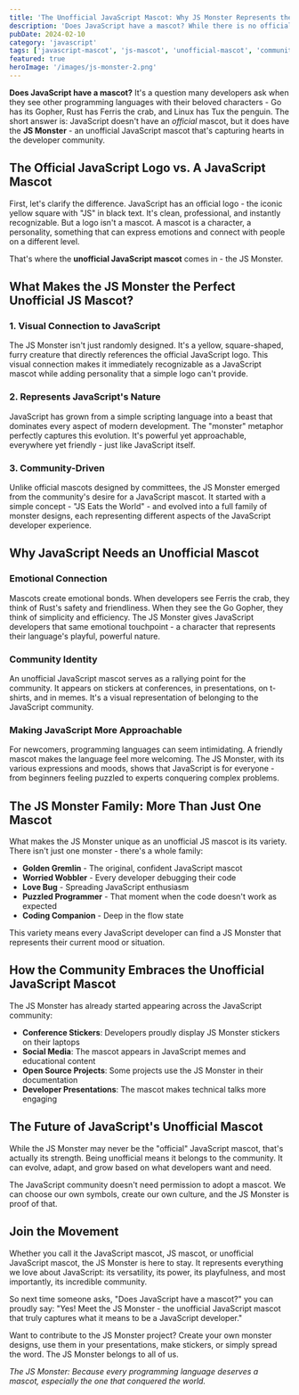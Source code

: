 ```yaml
---
title: 'The Unofficial JavaScript Mascot: Why JS Monster Represents the JavaScript Community'
description: 'Does JavaScript have a mascot? While there is no official JavaScript mascot, the JS Monster serves as an unofficial mascot that captures the spirit of JavaScript developers worldwide.'
pubDate: 2024-02-10
category: 'javascript'
tags: ['javascript-mascot', 'js-mascot', 'unofficial-mascot', 'community', 'javascript-culture']
featured: true
heroImage: '/images/js-monster-2.png'
---
```


**Does JavaScript have a mascot?** It's a question many developers ask when they see other programming languages with their beloved characters - Go has its Gopher, Rust has Ferris the crab, and Linux has Tux the penguin. The short answer is: JavaScript doesn't have an _official_ mascot, but it does have the **JS Monster** - an unofficial JavaScript mascot that's capturing hearts in the developer community.

## The Official JavaScript Logo vs. A JavaScript Mascot

First, let's clarify the difference. JavaScript has an official logo - the iconic yellow square with "JS" in black text. It's clean, professional, and instantly recognizable. But a logo isn't a mascot. A mascot is a character, a personality, something that can express emotions and connect with people on a different level.

That's where the **unofficial JavaScript mascot** comes in - the JS Monster.

## What Makes the JS Monster the Perfect Unofficial JS Mascot?

### 1. Visual Connection to JavaScript

The JS Monster isn't just randomly designed. It's a yellow, square-shaped, furry creature that directly references the official JavaScript logo. This visual connection makes it immediately recognizable as a JavaScript mascot while adding personality that a simple logo can't provide.

### 2. Represents JavaScript's Nature

JavaScript has grown from a simple scripting language into a beast that dominates every aspect of modern development. The "monster" metaphor perfectly captures this evolution. It's powerful yet approachable, everywhere yet friendly - just like JavaScript itself.

### 3. Community-Driven

Unlike official mascots designed by committees, the JS Monster emerged from the community's desire for a JavaScript mascot. It started with a simple concept - "JS Eats the World" - and evolved into a full family of monster designs, each representing different aspects of the JavaScript developer experience.

## Why JavaScript Needs an Unofficial Mascot

### Emotional Connection

Mascots create emotional bonds. When developers see Ferris the crab, they think of Rust's safety and friendliness. When they see the Go Gopher, they think of simplicity and efficiency. The JS Monster gives JavaScript developers that same emotional touchpoint - a character that represents their language's playful, powerful nature.

### Community Identity

An unofficial JavaScript mascot serves as a rallying point for the community. It appears on stickers at conferences, in presentations, on t-shirts, and in memes. It's a visual representation of belonging to the JavaScript community.

### Making JavaScript More Approachable

For newcomers, programming languages can seem intimidating. A friendly mascot makes the language feel more welcoming. The JS Monster, with its various expressions and moods, shows that JavaScript is for everyone - from beginners feeling puzzled to experts conquering complex problems.

## The JS Monster Family: More Than Just One Mascot

What makes the JS Monster unique as an unofficial JS mascot is its variety. There isn't just one monster - there's a whole family:

- **Golden Gremlin** - The original, confident JavaScript mascot
- **Worried Wobbler** - Every developer debugging their code
- **Love Bug** - Spreading JavaScript enthusiasm
- **Puzzled Programmer** - That moment when the code doesn't work as expected
- **Coding Companion** - Deep in the flow state

This variety means every JavaScript developer can find a JS Monster that represents their current mood or situation.

## How the Community Embraces the Unofficial JavaScript Mascot

The JS Monster has already started appearing across the JavaScript community:

- **Conference Stickers**: Developers proudly display JS Monster stickers on their laptops
- **Social Media**: The mascot appears in JavaScript memes and educational content
- **Open Source Projects**: Some projects use the JS Monster in their documentation
- **Developer Presentations**: The mascot makes technical talks more engaging

## The Future of JavaScript's Unofficial Mascot

While the JS Monster may never be the "official" JavaScript mascot, that's actually its strength. Being unofficial means it belongs to the community. It can evolve, adapt, and grow based on what developers want and need.

The JavaScript community doesn't need permission to adopt a mascot. We can choose our own symbols, create our own culture, and the JS Monster is proof of that.

## Join the Movement

Whether you call it the JavaScript mascot, JS mascot, or unofficial JavaScript mascot, the JS Monster is here to stay. It represents everything we love about JavaScript: its versatility, its power, its playfulness, and most importantly, its incredible community.

So next time someone asks, "Does JavaScript have a mascot?" you can proudly say: "Yes! Meet the JS Monster - the unofficial JavaScript mascot that truly captures what it means to be a JavaScript developer."

Want to contribute to the JS Monster project? Create your own monster designs, use them in your presentations, make stickers, or simply spread the word. The JS Monster belongs to all of us.

_The JS Monster: Because every programming language deserves a mascot, especially the one that conquered the world._
